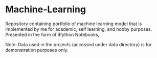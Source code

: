 # Machine-Learning
Repository containing portfolio of machine learning model that is implemented by me for academic, self learning, 
and hobby purposes. Presented in the form of iPython Notebooks,

Note: Data used in the projects (accessed under data directory) is for demonstration purposes only.

